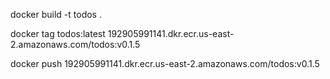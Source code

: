 docker build -t todos .

docker tag todos:latest 192905991141.dkr.ecr.us-east-2.amazonaws.com/todos:v0.1.5

docker push 192905991141.dkr.ecr.us-east-2.amazonaws.com/todos:v0.1.5